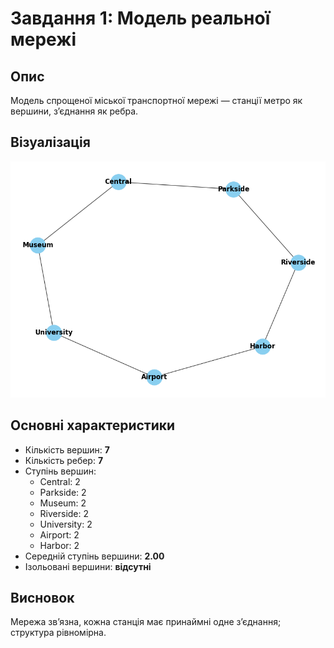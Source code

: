 # Завдання 1: Модель реальної мережі

## Опис
Модель спрощеної міської транспортної мережі — станції метро як вершини, з’єднання як ребра.

## Візуалізація
![Мережа](network.png)

## Основні характеристики
- Кількість вершин: **7**
- Кількість ребер: **7**
- Ступінь вершин:
  - Central: 2
  - Parkside: 2
  - Museum: 2
  - Riverside: 2
  - University: 2
  - Airport: 2
  - Harbor: 2
- Середній ступінь вершини: **2.00**
- Ізольовані вершини: **відсутні**

## Висновок
Мережа зв’язна, кожна станція має принаймні одне з’єднання; структура рівномірна.